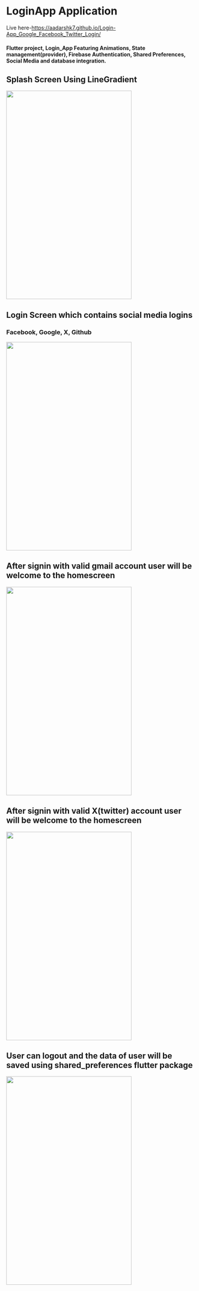 # LoginApp Application
Live here-https://aadarshk7.github.io/Login-App_Google_Facebook_Twitter_Login/
<h4>Flutter project, Login_App 
  Featuring Animations, State management(provider), Firebase Authentication, Shared Preferences, Social Media and database integration.</h4>
<h2> Splash Screen Using LineGradient</h2>
<p> <img src="https://raw.githubusercontent.com/aadarshk7/Login-App_Google_Facebook_Twitter_Login/master/assets/screenshots/splashscreen.jpg" height = 555 width=333/> </p>
<h2>Login Screen which contains social media logins</h2>
<h3>Facebook, Google, X, Github</h3>
<p> <img src="https://raw.githubusercontent.com/aadarshk7/Login-App_Google_Facebook_Twitter_Login/master/assets/screenshots/loginscreen.jpg" height = 555 width=333/> </p> 
<h2> After signin with valid gmail account user will be welcome to the homescreen</h2> 
<p> <img src="https://raw.githubusercontent.com/aadarshk7/Login-App_Google_Facebook_Twitter_Login/master/assets/screenshots/googlehomescreen.jpg" height = 555 width=333/> </p>
<h2> After signin with valid X(twitter) account user will be welcome to the homescreen</h2> 
<p> <img src="https://raw.githubusercontent.com/aadarshk7/Login-App_Google_Facebook_Twitter_Login/master/assets/screenshots/twitterhomescreen.jpg" height = 555 width=333/> </p>
<h2> User can logout and the data of user will be saved using shared_preferences flutter package</h2>
<p> <img src="https://raw.githubusercontent.com/aadarshk7/Login-App_Google_Facebook_Twitter_Login/master/assets/screenshots/navscreen.jpg" height = 555 width=333/> </p>
<!-- <h2> Nodepad </h2>
<p> <img src="" height = 777 width=444/> </p> -->
